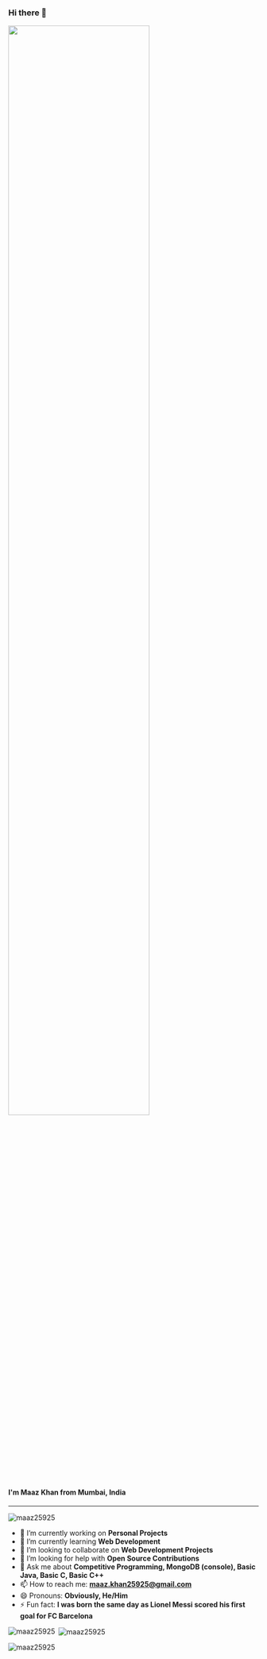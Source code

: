 ### Hi there 👋

<img src="https://gifdb.com/images/high/are-you-ready-to-rock-bird-animation-h4cfuhvh3t6xjjby.gif" width="75%" />

#### I'm Maaz Khan from Mumbai, India

---

<p align="left"> <img src="https://komarev.com/ghpvc/?username=maaz25925&label=Profile%20views&color=0e75b6&style=flat" alt="maaz25925" /> </p>

- 🔭 I’m currently working on **Personal Projects**
- 🌱 I’m currently learning **Web Development**
- 👯 I’m looking to collaborate on **Web Development Projects**
- 🤔 I’m looking for help with **Open Source Contributions**
- 💬 Ask me about **Competitive Programming, MongoDB (console), Basic Java, Basic C, Basic C++**
- 📫 How to reach me: **maaz.khan25925@gmail.com**
- 😄 Pronouns: **Obviously, He/Him**
- ⚡ Fun fact: **I was born the same day as Lionel Messi scored his first goal for FC Barcelona**

<p><img align="left" src="https://github-readme-stats.vercel.app/api/top-langs?username=maaz25925&show_icons=true&locale=en&layout=compact" alt="maaz25925" /></p>

<p>&nbsp;<img align="center" src="https://github-readme-stats.vercel.app/api?username=maaz25925&show_icons=true&locale=en" alt="maaz25925" /></p>

<p><img align="center" src="https://github-readme-streak-stats.herokuapp.com/?user=maaz25925&" alt="maaz25925" /></p>

<!--
**maaz25925/maaz25925** is a ✨ _special_ ✨ repository because its `README.md` (this file) appears on your GitHub profile.

Here are some ideas to get you started:

- 🔭 I’m currently working on ...
- 🌱 I’m currently learning ...
- 👯 I’m looking to collaborate on ...
- 🤔 I’m looking for help with ...
- 💬 Ask me about ...
- 📫 How to reach me: ...
- 😄 Pronouns: ...
- ⚡ Fun fact: ...
-->
